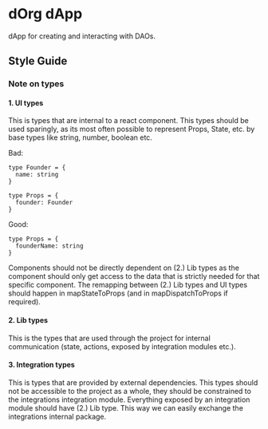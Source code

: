 # dOrg dApp
dApp for creating and interacting with DAOs.

## Style Guide
### Note on types
#### 1. UI types
This is types that are internal to a react component. This types should be used sparingly, as its most often possible to represent Props, State, etc. by base types like string, number, boolean etc.

Bad:
```
type Founder = {
  name: string
}

type Props = {
  founder: Founder
}
```
Good:
```
type Props = {
  founderName: string
}
```

Components should not be directly dependent on (2.) Lib types as the component should only get access to the data that is strictly needed for that specific component. The remapping between (2.) Lib types and UI types should happen in mapStateToProps (and in mapDispatchToProps if required). 

#### 2. Lib types
This is the types that are used through the project for internal communication (state, actions, exposed by integration modules etc.).

#### 3. Integration types
This is types that are provided by external dependencies. This types should not be accessible to the project as a whole, they should be constrained to the integrations integration module. Everything exposed by an integration module should have (2.) Lib type. This way we can easily exchange the integrations internal package.
